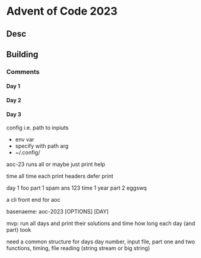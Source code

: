 # Advent of Code 2023

## Desc

## Building

### Comments

#### Day 1

#### Day 2

#### Day 3

config i.e. path to inpiuts

- env var
- specify with path arg
- ~/.config/<dirname>

aoc-23
	runs all
	or maybe just print help

time all
time each
print headers
defer print

day 1 foo
	part 1 spam
		ans 123
		time 1 year
	part 2 eggswq

a cli front end for aoc

basenaeme: aoc-2023 [OPTIONS] [DAY]

mvp:
run all days and print their solutions and time how long each day (and part) took

need a common structure for days
day number, input file, part one and two functions, timing, file reading (string stream or big string)

